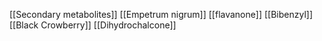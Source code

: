 [[Secondary metabolites]]
[[Empetrum nigrum]]
[[flavanone]]
[[Bibenzyl]]
[[Black Crowberry]]
[[Dihydrochalcone]]
